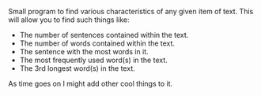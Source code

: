 Small program to find various characteristics of any given item of text. This will allow you to find such things like:

- The number of sentences contained within the text.
- The number of words contained within the text.
- The sentence with the most words in it.
- The most frequently used word(s) in the text.
- The 3rd longest word(s) in the text.

As time goes on I might add other cool things to it.